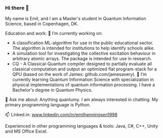 ### Hi there 👋

My name is Emil, and I am a Master's student in Quantum Information Science, based in Copenhagen, DK. 

Education and work:
🔭 I’m currently working on:
-    A classification ML-algorithm for use in the public educational sector. The algorithm is intended for institutions to help identify schools alike.
-    A simulation tool for investigating the collective excitation behaviour in arbitrary atomic arrays. The package is intended for use in research.
-    CQ - A Classical-Quantum compiler designed to partially evaluate all classical computation and output an optimized flat program-stack for a QPU (based on the work of James: github.com/jamesavery). 
🌱 I’m currently learning Quantum Information Science with specialization in physical implementations of quantum information processing. I have a Bachelor's degree in Quantum Physics.

💬 Ask me about: Anything quantumy. I am always interested in chatting. My primary programming language is Python. 

📫 Linked.in: www.linkedin.com/in/emilhenningsen1998

Experienced in other programming languages & tools: Java, C#, C++, Unity and MS Office Excel. 
